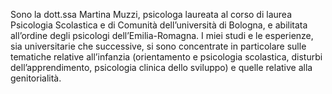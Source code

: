 Sono la dott.ssa Martina Muzzi, psicologa laureata al corso di laurea Psicologia Scolastica e di Comunità dell’università di Bologna, e abilitata all’ordine degli psicologi dell’Emilia-Romagna. I miei studi e le esperienze, sia universitarie che successive, si sono concentrate in particolare sulle tematiche relative all’infanzia (orientamento e psicologia scolastica, disturbi dell’apprendimento, psicologia clinica dello sviluppo) e quelle relative alla genitorialità.